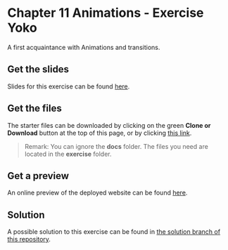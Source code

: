 # Chapter 11 Animations - Exercise Yoko
A first acquaintance with Animations and transitions.

## Get the slides
Slides for this exercise can be found [here](https://chamilo.hogent.be/index.php?go=CourseViewer&application=Chamilo%5CApplication%5CWeblcms&course=28832&tool=Document&publication_category=197806&browser=Table&tool_action=Browser).

## Get the files
The starter files can be downloaded by clicking on the green **Clone or Download** button at the top of this page, or by clicking [this link](https://github.com/WEBAPPLICATIES1/11exAnimations/archive/master.zip).
> Remark: You can ignore the **docs** folder. The files you need are located in the **exercise** folder.

## Get a preview
An online preview of the deployed website can be found [here](https://webapplicaties1.github.io/11exAnimations/).

## Solution
A possible solution to this exercise can be found in [the solution branch of this repository](https://github.com/WEBAPPLICATIES1/11exAnimations/tree/solution/exercise).
